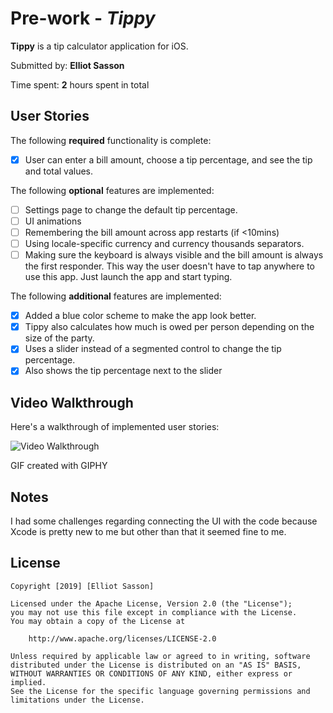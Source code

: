 # Pre-work - *Tippy*

**Tippy** is a tip calculator application for iOS.

Submitted by: **Elliot Sasson**

Time spent: **2** hours spent in total

## User Stories

The following **required** functionality is complete:

* [x] User can enter a bill amount, choose a tip percentage, and see the tip and total values.

The following **optional** features are implemented:
* [ ] Settings page to change the default tip percentage.
* [ ] UI animations
* [ ] Remembering the bill amount across app restarts (if <10mins)
* [ ] Using locale-specific currency and currency thousands separators.
* [ ] Making sure the keyboard is always visible and the bill amount is always the first responder. This way the user doesn't have to tap anywhere to use this app. Just launch the app and start typing.

The following **additional** features are implemented:

- [x] Added a blue color scheme to make the app look better.
- [x] Tippy also calculates how much is owed per person depending on the size of the party.
- [x] Uses a slider instead of a segmented control to change the tip percentage.
- [x] Also shows the tip percentage next to the slider

## Video Walkthrough 

Here's a walkthrough of implemented user stories:

<img src='https://media.giphy.com/media/f6DP0bvZBeY4qphh1A/giphy.gif' title='Video Walkthrough' width='' alt='Video Walkthrough' />

GIF created with GIPHY

## Notes

I had some challenges regarding connecting the UI with the code because Xcode is pretty new to me but other than that it seemed fine to me.

## License

    Copyright [2019] [Elliot Sasson]

    Licensed under the Apache License, Version 2.0 (the "License");
    you may not use this file except in compliance with the License.
    You may obtain a copy of the License at

        http://www.apache.org/licenses/LICENSE-2.0

    Unless required by applicable law or agreed to in writing, software
    distributed under the License is distributed on an "AS IS" BASIS,
    WITHOUT WARRANTIES OR CONDITIONS OF ANY KIND, either express or implied.
    See the License for the specific language governing permissions and
    limitations under the License.
